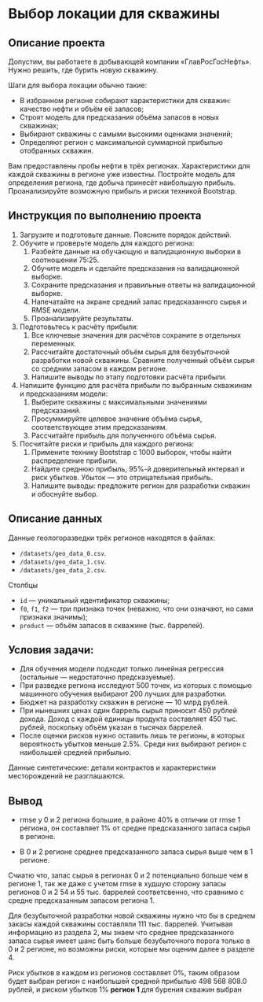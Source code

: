 # Выбор локации для скважины
## Описание проекта
Допустим, вы работаете в добывающей компании «ГлавРосГосНефть». Нужно решить, где бурить новую скважину. 

Шаги для выбора локации обычно такие:
* В избранном регионе собирают характеристики для скважин: качество нефти и объём её запасов;
* Строят модель для предсказания объёма запасов в новых скважинах;
* Выбирают скважины с самыми высокими оценками значений;
* Определяют регион с максимальной суммарной прибылью отобранных скважин.

Вам предоставлены пробы нефти в трёх регионах. Характеристики для каждой скважины в регионе уже известны. Постройте модель для определения региона, где добыча принесёт наибольшую прибыль. Проанализируйте возможную прибыль и риски техникой Bootstrap.

## Инструкция по выполнению проекта
1. Загрузите и подготовьте данные. Поясните порядок действий.
2. Обучите и проверьте модель для каждого региона:
   1. Разбейте данные на обучающую и валидационную выборки в соотношении 75:25. 
   2. Обучите модель и сделайте предсказания на валидационной выборке. 
   3. Сохраните предсказания и правильные ответы на валидационной выборке. 
   4. Напечатайте на экране средний запас предсказанного сырья и RMSE модели. 
   5. Проанализируйте результаты.
3. Подготовьтесь к расчёту прибыли:
   1. Все ключевые значения для расчётов сохраните в отдельных переменных. 
   2. Рассчитайте достаточный объём сырья для безубыточной разработки новой скважины. 
   Сравните полученный объём сырья со средним запасом в каждом регионе. 
   3. Напишите выводы по этапу подготовки расчёта прибыли.
4. Напишите функцию для расчёта прибыли по выбранным скважинам и предсказаниям модели:
   1. Выберите скважины с максимальными значениями предсказаний. 
   2. Просуммируйте целевое значение объёма сырья, соответствующее этим предсказаниям. 
   3. Рассчитайте прибыль для полученного объёма сырья.
5. Посчитайте риски и прибыль для каждого региона:
   1. Примените технику Bootstrap с 1000 выборок, чтобы найти распределение прибыли. 
   2. Найдите среднюю прибыль, 95%-й доверительный интервал и риск убытков. Убыток — это отрицательная прибыль. 
   3. Напишите выводы: предложите регион для разработки скважин и обоснуйте выбор.

## Описание данных
Данные геологоразведки трёх регионов находятся в файлах: 
* `/datasets/geo_data_0.csv`.
* `/datasets/geo_data_1.csv`.
* `/datasets/geo_data_2.csv`.

Столбцы

* `id` — уникальный идентификатор скважины;
* `f0`, `f1`, `f2` — три признака точек (неважно, что они означают, но сами признаки значимы);
* `product` — объём запасов в скважине (тыс. баррелей).


## Условия задачи:
* Для обучения модели подходит только линейная регрессия (остальные — недостаточно предсказуемые).
* При разведке региона исследуют 500 точек, из которых с помощью машинного обучения выбирают 200 лучших для разработки.
* Бюджет на разработку скважин в регионе — 10 млрд рублей.
* При нынешних ценах один баррель сырья приносит 450 рублей дохода. Доход с каждой единицы продукта составляет 450 тыс. рублей, поскольку объём указан в тысячах баррелей.
* После оценки рисков нужно оставить лишь те регионы, в которых вероятность убытков меньше 2.5%. Среди них выбирают регион с наибольшей средней прибылью.

Данные синтетические: детали контрактов и характеристики месторождений не разглашаются.

## Вывод
* rmse у 0 и 2 региона большие, в районе 40% в отличии от rmse 1 региона, он составляет 1% от средне предсказанного запаса сырья в регионе. 

* В 0 и 2 регионе среднее предсказанного запаса сырья выше чем в 1 регионе.

Счиатю что, запас сырья в регионах 0 и 2 потенциально больше чем в регионе 1, так же даже с учетом rmse в худшую сторону запасы регионов 0 и 2 54 и 55 тыс. баррелей соответсвенно, что сравнимо с средне предсказанным запасом региона 1.

Для безубыточной разработки новой скважины нужно что бы в среднем закасы каждой скважины составляли 111 тыс. баррелей. Учитывая информацию из раздела 2, мы знаем что среднее предсказанного запаса сырья имеет шанс быть больше безубыточного порога только в 0 и 2 регионе, но возможны риски, которые мы оценим далее в разделе 4.

Риск убытков в каждом из регионов составляет 0%, таким образом будет выбран регион с наибольшей средней прибылью 498 568 808.0 рублей, и риском убытков 1% **регион 1** для бурения скважин выбран